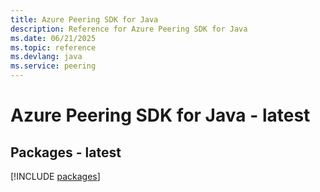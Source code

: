 ```yaml
---
title: Azure Peering SDK for Java
description: Reference for Azure Peering SDK for Java
ms.date: 06/21/2025
ms.topic: reference
ms.devlang: java
ms.service: peering
---
```

# Azure Peering SDK for Java - latest
## Packages - latest
[!INCLUDE [packages](peering-index.md)]